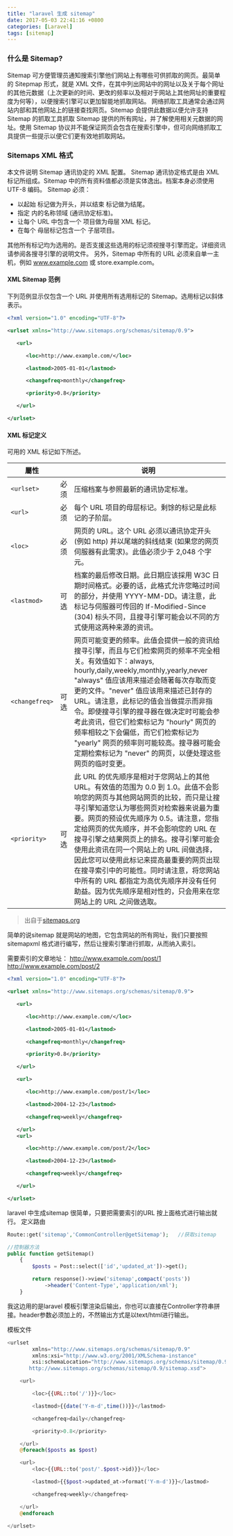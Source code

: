 ```yaml
---
title: "laravel 生成 sitemap"
date: 2017-05-03 22:41:16 +0800
categories: [Laravel]
tags: [sitemap]
---
```

### 什么是 Sitemap?

Sitemap 可方便管理员通知搜索引擎他们网站上有哪些可供抓取的网页。最简单的 Sitepmap 形式，就是 XML 文件，在其中列出网站中的网址以及关于每个网址的其他元数据（上次更新的时间、更改的频率以及相对于网站上其他网址的重要程度为何等），以便搜索引擎可以更加智能地抓取网站。
网络抓取工具通常会通过网站内部和其他网站上的链接查找网页。Sitemap 会提供此数据以便允许支持 Sitemap 的抓取工具抓取 Sitemap 提供的所有网址，并了解使用相关元数据的网址。使用 Sitemap 协议并不能保证网页会包含在搜索引擎中，但可向网络抓取工具提供一些提示以便它们更有效地抓取网站。
### Sitemaps XML 格式

本文件说明 Sitemap 通讯协定的 XML 配置。
Sitemap 通讯协定格式是由 XML 标记所组成。Sitemap 中的所有资料值都必须是实体逸出。档案本身必须使用 UTF-8 编码。
Sitemap 必须：

- 以起始 <urlset> 标记做为开头，并以结束 </urlset> 标记做为结尾。
- 指定 <urlset> 内的名称领域 (通讯协定标准)。
- 让每个 URL 中包含一个<url> 项目做为母层 XML 标记。
- 在每个 <url> 母层标记包含一个 <loc> 子层项目。

其他所有标记均为选用的。是否支援这些选用的标记须视搜寻引擎而定。详细资讯请参阅各搜寻引擎的说明文件。
另外，Sitemap 中所有的 URL 必须来自单一主机，例如 www.example.com 或 store.example.com。

#### XML Sitemap 范例

下列范例显示仅包含一个 URL 并使用所有选用标记的 Sitemap。选用标记以斜体表示。

```xml
<?xml version="1.0" encoding="UTF-8"?>

<urlset xmlns="http://www.sitemaps.org/schemas/sitemap/0.9">

   <url>

      <loc>http://www.example.com/</loc>

      <lastmod>2005-01-01</lastmod>

      <changefreq>monthly</changefreq>

      <priority>0.8</priority>

   </url>

</urlset>
```
#### XML 标记定义

可用的 XML 标记如下所述。

| 屬性 |   | 说明  |
| ------------ | ------------ | ------------ |
| ```<urlset>``` | 必须  | 压缩档案与参照最新的通讯协定标准。  |
| ```<url>```  |  必须 |  每个 URL 项目的母层标记。剩馀的标记是此标记的子阶层。 |
| ```<loc>```  | 必须  | 网页的 URL。这个 URL 必须以通讯协定开头 (例如 http) 并以尾端的斜线结束 (如果您的网页伺服器有此需求)。此值必须少于 2,048 个字元。  |
| ```<lastmod>```  |  可选 |  档案的最后修改日期。此日期应该採用 W3C 日期时间格式。必要的话，此格式允许您略过时间的部分，并使用 YYYY-MM-DD。请注意，此标记与伺服器可传回的 If-Modified-Since (304) 标头不同，且搜寻引擎可能会以不同的方式使用这两种来源的资讯。 |
| ```<changefreq>``` | 可选  | 网页可能变更的频率。此值会提供一般的资讯给搜寻引擎，而且与它们检索网页的频率不完全相关。有效值如下：always, hourly,daily,weekly,monthly,yearly,never "always" 值应该用来描述会随著每次存取而变更的文件。"never" 值应该用来描述已封存的 URL。请注意，此标记的值会当做提示而非指令。即使搜寻引擎的搜寻器在做决定时可能会参考此资讯，但它们检索标记为 "hourly" 网页的频率相较之下会偏低，而它们检索标记为 "yearly" 网页的频率则可能较高。搜寻器可能会定期检索标记为 "never" 的网页，以便处理这些网页的临时变更。|
| ```<priority>```  | 可选 | 此 URL 的优先顺序是相对于您网站上的其他 URL。有效值的范围为 0.0 到 1.0。此值不会影响您的网页与其他网站网页的比较，而只是让搜寻引擎知道您认为哪些网页对检索器来说最为重要。网页的预设优先顺序为 0.5。请注意，您指定给网页的优先顺序，并不会影响您的 URL 在搜寻引擎之结果网页上的排名。搜寻引擎可能会使用此资讯在同一个网站上的 URL 间做选择，因此您可以使用此标记来提高最重要的网页出现在搜寻索引中的可能性。同时请注意，将您网站中所有的 URL 都指定为高优先顺序并没有任何助益。因为优先顺序是相对性的，只会用来在您网站上的 URL 之间做选取。 |

> 出自于[sitemaps.org](https://www.sitemaps.org/index.html)

简单的说sitemap 就是网站的地图，它包含网站的所有网址，我们只要按照sitemapxml 格式进行编写，然后让搜索引擎进行抓取，从而纳入索引。


需要索引的文章地址：
http://www.example.com/post/1
http://www.example.com/post/2
```xml
<?xml version="1.0" encoding="UTF-8"?>

<urlset xmlns="http://www.sitemaps.org/schemas/sitemap/0.9">

   <url>

      <loc>http://www.example.com/</loc>

      <lastmod>2005-01-01</lastmod>

      <changefreq>monthly</changefreq>

      <priority>0.8</priority>

   </url>

   <url>

      <loc>http://www.example.com/post/1</loc>

      <lastmod>2004-12-23</lastmod>

      <changefreq>weekly</changefreq>

   </url>
   <url>

      <loc>http://www.example.com/post/2</loc>

      <lastmod>2004-12-23</lastmod>

      <changefreq>weekly</changefreq>

   </url>

</urlset>
```
laravel 中生成sitemap 很简单，只要把需要索引的URL 按上面格式进行输出就行。
定义路由
```php
Route::get('sitemap','CommonController@getSitemap');   //获取sitemap

//控制器方法
public function getSitemap()
    {
        $posts = Post::select(['id','updated_at'])->get();

        return response()->view('sitemap',compact('posts'))
            ->header('Content-Type','application/xml');
    }
```
我这边用的是laravel 模板引擎渲染后输出，你也可以直接在Controller字符串拼接。header参数必须加上的，不然输出方式是以text/html进行输出。

模板文件
```php
<urlset
        xmlns="http://www.sitemaps.org/schemas/sitemap/0.9"
        xmlns:xsi="http://www.w3.org/2001/XMLSchema-instance"
        xsi:schemaLocation="http://www.sitemaps.org/schemas/sitemap/0.9
       http://www.sitemaps.org/schemas/sitemap/0.9/sitemap.xsd">

    <url>

        <loc>{{URL::to('/')}}</loc>

        <lastmod>{{date('Y-m-d',time())}}</lastmod>

        <changefreq>daily</changefreq>

        <priority>0.8</priority>

    </url>
    @foreach($posts as $post)

    <url>
        <loc>{{URL::to('post/'.$post->id)}}</loc>

        <lastmod>{{$post->updated_at->format('Y-m-d')}}</lastmod>

        <changefreq>weekly</changefreq>

    </url>
    @endforeach

</urlset>
```
